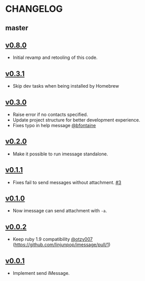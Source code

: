 # CHANGELOG

## master

## [v0.8.0](https://github.com/lodestone/ims/tree/v0.8.0)

* Initial revamp and retooling of this code.

## [v0.3.1](https://github.com/linjunpop/imessage/tree/v0.3.1)

* Skip dev tasks when being installed by Homebrew

## [v0.3.0](https://github.com/linjunpop/imessage/tree/v0.3.0)

* Raise error if no contacts specified.
* Update project structure for better development experience.
* Fixes typo in help message [@bfontaine](https://github.com/bfontaine)

## [v0.2.0](https://github.com/linjunpop/imessage/tree/v0.2.0)

* Make it possible to run imessage standalone.

## [v0.1.1](https://github.com/linjunpop/imessage/tree/v0.1.1)

* Fixes fail to send messages without attachment. [#3](https://github.com/linjunpop/imessage/issues/3)

## [v0.1.0](https://github.com/linjunpop/imessage/tree/v0.1.0)

* Now imessage can send attachment with `-a`.

## [v0.0.2](https://github.com/linjunpop/imessage/tree/v0.0.2)

* Keep ruby 1.9 compatibility [@otzy007](https://github.com/otzy007) (https://github.com/linjunpop/imessage/pull/1)

## [v0.0.1](https://github.com/linjunpop/imessage/tree/v0.0.1)

* Implement send iMessage.

